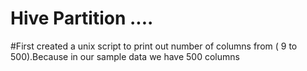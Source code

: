 
Hive Partition ....
=======
#First created a unix script to print out number of columns from ( 9 to 500).Because in our sample data we have 500 columns


